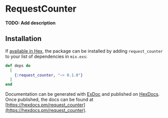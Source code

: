 # RequestCounter

**TODO: Add description**

## Installation

If [available in Hex](https://hex.pm/docs/publish), the package can be installed
by adding `request_counter` to your list of dependencies in `mix.exs`:

```elixir
def deps do
  [
    {:request_counter, "~> 0.1.0"}
  ]
end
```

Documentation can be generated with [ExDoc](https://github.com/elixir-lang/ex_doc)
and published on [HexDocs](https://hexdocs.pm). Once published, the docs can
be found at [https://hexdocs.pm/request_counter](https://hexdocs.pm/request_counter).

